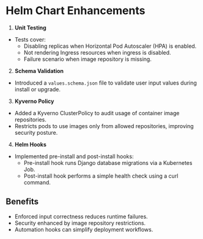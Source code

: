 # Helm Chart Enhancements

1. **Unit Testing**
- Tests cover:
    - Disabling replicas when Horizontal Pod Autoscaler (HPA) is enabled.
    - Not rendering Ingress resources when ingress is disabled.
    - Failure scenario when image repository is missing.

2. **Schema Validation**
- Introduced a `values.schema.json` file to validate user input values during install or upgrade.

3. **Kyverno Policy**
- Added a Kyverno ClusterPolicy to audit usage of container image repositories.
- Restricts pods to use images only from allowed repositories, improving security posture.

4. **Helm Hooks**
- Implemented pre-install and post-install hooks:
    - Pre-install hook runs Django database migrations via a Kubernetes Job.
    - Post-install hook performs a simple health check using a curl command.

## Benefits

- Enforced input correctness reduces runtime failures.
- Security enhanced by image repository restrictions.
- Automation hooks can simplify deployment workflows.